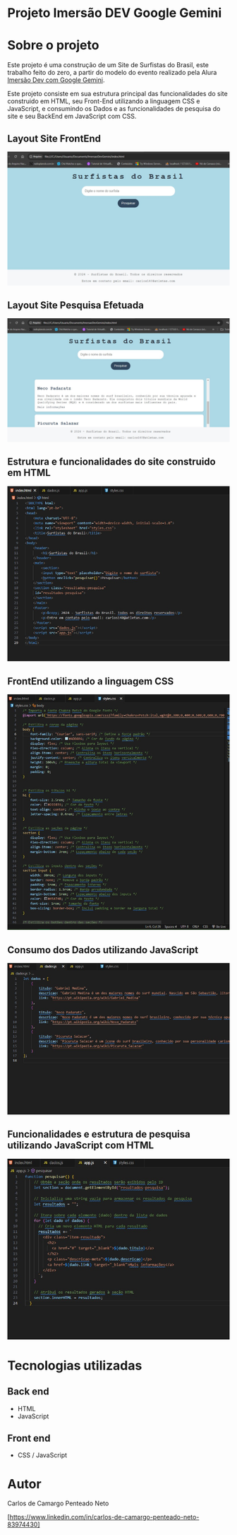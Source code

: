 # Projeto Imersão DEV Google Gemini


# Sobre o projeto

Este projeto é uma construção de um Site de Surfistas do Brasil, este trabalho feito do zero, a partir do modelo do evento realizado pela Alura [Imersão Dev com Google Gemini]([https://cursos.alura.com.br/imersao]).

Este projeto consiste em sua estrutura principal das funcionalidades do site construido em HTML, seu Front-End utilizando a linguagem CSS e JavaScript, e consumindo os Dados e as funcionalidades de pesquisa do site e seu BackEnd em JavaScript com CSS.


## Layout Site FrontEnd
![Site Pagina Principal](FrontSiteSemPesqusa.jpg)

## Layout Site Pesquisa Efetuada
![Site Site Pesquisa Efetuada](FrontSiteComPesquisa.jpg)

## Estrutura e funcionalidades do site construido em HTML
![Index](EstruturaHTMLdoSite.jpg)

## FrontEnd utilizando a linguagem CSS
![styles](ArquivoCSSconfiguraçãoDesignFront.jpg)

## Consumo dos Dados utilizando JavaScript  
![dados](AquivoJavascriptDados.jpg)

## Funcionalidades e estrutura de pesquisa utilizando JavaScript com HTML  
![app](AquivoJavascriptComHtmlPesquisa.jpg)

# Tecnologias utilizadas
## Back end
- HTML
- JavaScript

## Front end
- CSS / JavaScript 

# Autor

Carlos de Camargo Penteado Neto

[https://www.linkedin.com/in/carlos-de-camargo-penteado-neto-83974430]
